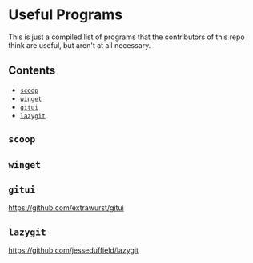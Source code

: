 # Useful Programs

This is just a compiled list of programs that the contributors of this repo think are useful, but aren't at all necessary.

<!-- omit from toc -->
## Contents

- [`scoop`](#scoop)
- [`winget`](#winget)
- [`gitui`](#gitui)
- [`lazygit`](#lazygit)


## `scoop`

## `winget`

## `gitui`
https://github.com/extrawurst/gitui

## `lazygit`
https://github.com/jesseduffield/lazygit